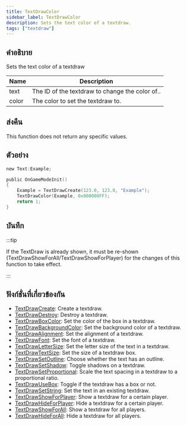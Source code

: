 ```yaml
---
title: TextDrawColor
sidebar_label: TextDrawColor
description: Sets the text color of a textdraw.
tags: ["textdraw"]
---
```


## คำอธิบาย

Sets the text color of a textdraw

| Name  | Description                                     |
| ----- | ----------------------------------------------- |
| text  | The ID of the textdraw to change the color of.. |
| color | The color to set the textdraw to.               |

## ส่งคืน

This function does not return any specific values.

## ตัวอย่าง

```c
new Text:Example;

public OnGameModeInit()
{
    Example = TextDrawCreate(123.0, 123.0, "Example");
    TextDrawColor(Example, 0x000000FF);
    return 1;
}
```

## บันทึก

:::tip

If the TextDraw is already shown, it must be re-shown (TextDrawShowForAll/TextDrawShowForPlayer) for the changes of this function to take effect.

:::

## ฟังก์ชั่นที่เกี่ยวข้องกัน

- [TextDrawCreate](../functions/TextDrawCreate.md): Create a textdraw.
- [TextDrawDestroy](../functions/TextDrawDestroy.md): Destroy a textdraw.
- [TextDrawBoxColor](../functions/TextDrawBoxColor.md): Set the color of the box in a textdraw.
- [TextDrawBackgroundColor](../functions/TextDrawBackgroundColor.md): Set the background color of a textdraw.
- [TextDrawAlignment](../functions/TextDrawAlignment.md): Set the alignment of a textdraw.
- [TextDrawFont](../functions/TextDrawFont.md): Set the font of a textdraw.
- [TextDrawLetterSize](../functions/TextDrawLetterSize.md): Set the letter size of the text in a textdraw.
- [TextDrawTextSize](../functions/TextDrawTextSize.md): Set the size of a textdraw box.
- [TextDrawSetOutline](../functions/TextDrawSetOutline.md): Choose whether the text has an outline.
- [TextDrawSetShadow](../functions/TextDrawSetShadow.md): Toggle shadows on a textdraw.
- [TextDrawSetProportional](../functions/TextDrawSetProportional.md): Scale the text spacing in a textdraw to a proportional ratio.
- [TextDrawUseBox](../functions/TextDrawUseBox.md): Toggle if the textdraw has a box or not.
- [TextDrawSetString](../functions/TextDrawSetString.md): Set the text in an existing textdraw.
- [TextDrawShowForPlayer](../functions/TextDrawShowForPlayer.md): Show a textdraw for a certain player.
- [TextDrawHideForPlayer](../functions/TextDrawHideForPlayer.md): Hide a textdraw for a certain player.
- [TextDrawShowForAll](../functions/TextDrawShowForAll.md): Show a textdraw for all players.
- [TextDrawHideForAll](../functions/TextDrawHideForAll.md): Hide a textdraw for all players.
